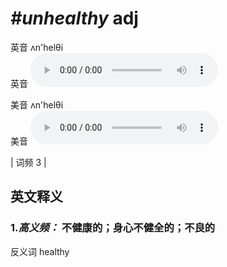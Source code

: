 # ***\#unhealthy*** adj
英音 ʌn'helθi  
英音
<audio src="./media/unhealthy-B.aac" controls="controls"></audio>

美音 ʌn'helθi  
美音
<audio src="./media/unhealthy.aac" controls="controls"></audio>



| 词频 3 |  

英文释义
---
### 1.*高义频：* **不健康的；身心不健全的；不良的**  
反义词 healthy 


